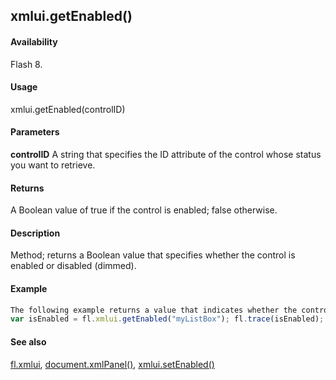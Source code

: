 ## xmlui.getEnabled()

#### Availability

Flash 8.

#### Usage

xmlui.getEnabled(controlID)

#### Parameters

**controlID** A string that specifies the ID attribute of the control whose status you want to retrieve.

#### Returns

A Boolean value of true if the control is enabled; false otherwise.

#### Description

Method; returns a Boolean value that specifies whether the control is enabled or disabled (dimmed).

#### Example

```javascript
The following example returns a value that indicates whether the control with the ID attribute myListBox is enabled:
var isEnabled = fl.xmlui.getEnabled("myListBox"); fl.trace(isEnabled);

```
#### See also

[fl.xmlui](#!wielmic/developers-animatesdk-docs/test/flash_object_(fl)/fl81.md), [document.xmlPanel()](#!wielmic/developers-animatesdk-docs/test/Document_object/docu6198.md), [xmlui.setEnabled()](#!wielmic/developers-animatesdk-docs/test/XMLUI_object/xmlui9.md)
